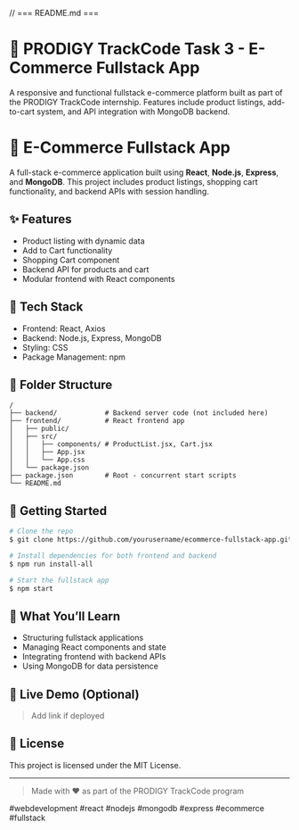 // === README.md ===
# 🛒 PRODIGY TrackCode Task 3 - E-Commerce Fullstack App

A responsive and functional fullstack e-commerce platform built as part of the PRODIGY TrackCode internship. Features include product listings, add-to-cart system, and API integration with MongoDB backend.
# 🛒 E-Commerce Fullstack App

A full-stack e-commerce application built using **React**, **Node.js**, **Express**, and **MongoDB**. This project includes product listings, shopping cart functionality, and backend APIs with session handling.

## ✨ Features
- Product listing with dynamic data
- Add to Cart functionality
- Shopping Cart component
- Backend API for products and cart
- Modular frontend with React components

## 🔧 Tech Stack
- Frontend: React, Axios
- Backend: Node.js, Express, MongoDB
- Styling: CSS
- Package Management: npm

## 📂 Folder Structure
```
/
├── backend/            # Backend server code (not included here)
├── frontend/           # React frontend app
│   ├── public/
│   ├── src/
│   │   ├── components/ # ProductList.jsx, Cart.jsx
│   │   ├── App.jsx
│   │   └── App.css
│   └── package.json
├── package.json        # Root - concurrent start scripts
└── README.md
```

## 🚀 Getting Started
```bash
# Clone the repo
$ git clone https://github.com/yourusername/ecommerce-fullstack-app.git

# Install dependencies for both frontend and backend
$ npm run install-all

# Start the fullstack app
$ npm start
```

## 🧠 What You’ll Learn
- Structuring fullstack applications
- Managing React components and state
- Integrating frontend with backend APIs
- Using MongoDB for data persistence

## 🔗 Live Demo (Optional)
> Add link if deployed

## 📜 License
This project is licensed under the MIT License.

---

> Made with ❤️ as part of the PRODIGY TrackCode program

#webdevelopment #react #nodejs #mongodb #express #ecommerce #fullstack
